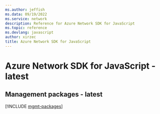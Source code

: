 ```yaml
---
ms.author: jeffish
ms.data: 09/19/2022
ms.service: network
description: Reference for Azure Network SDK for JavaScript
ms.topic: reference
ms.devlang: javascript
author: xirzec
title: Azure Network SDK for JavaScript
---
```

# Azure Network SDK for JavaScript - latest

## Management packages - latest
[!INCLUDE [mgmt-packages](network-mgmt-index.md)]